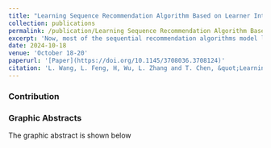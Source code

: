```yaml
---
title: "Learning Sequence Recommendation Algorithm Based on Learner Interest and Neighborhood Information"
collection: publications
permalink: /publication/Learning Sequence Recommendation Algorithm Based on Learner Interest and Neighborhood Information
excerpt: 'Now, most of the sequential recommendation algorithms model learner interests and course information based on the current learner's learning sequence, lacking the use of course order information and mining course information in the neighborhood sequence, which makes it difficult to capture accurate learner interests and comprehensively describe course information. In response to the above issues, this paper fully uses the sequential recommendation method and proposes an online course Recommendation Algorithm Based on Learner Interests and Neighborhood Information (LINI-CR). The algorithm learns the contextual relationships of courses in an interaction sequence through a GRU (Gate Recurrent Unit) and superimposes the learning sequence information to model learner interests. Then, it searches for similar sequences based on the interaction sequences of learners and courses, constructs a neighborhood course sequence graph using the set of similar sequences, and uses directed graph attention propagation on the structure of this graph to mine the higher-order connectivity information of courses. On this basis, the probability of learner-course interaction is obtained through inner product operation and normalization, and course recommendation is based on the probability. Experiments were conducted on the MOOCCourse and MovieLens-1M datasets, and the results proved the accuracy and effectiveness of the algorithm, with an improvement in each evaluation metric compared to the better-performing baseline method, Precision@20 improves by 3.97%, 2.12% and NDCG@20 improves by 5.23%, 1.03%, respectively.'
date: 2024-10-18
venue: 'October 18-20'
paperurl: '[Paper](https://doi.org/10.1145/3708036.3708124)'
citation: 'L. Wang, L. Feng, H, Wu, L. Zhang and T. Chen, &quot;Learning Sequence Recommendation Algorithm Based on Learner Interest and Neighborhood Information,&quot; Proceeding of the 2024 5th International Conference on Computer Science and Management Technology (ICCSMT), Xiamen, China, 2024, pp. 513-519, doi: 10.1145/3708036.3708124'
---
```


### Contribution
<div style="text-align: justify;">

</div>

### Graphic Abstracts

The graphic abstract is shown below  


